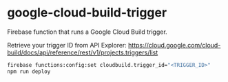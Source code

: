 # google-cloud-build-trigger
Firebase function that runs a Google Cloud Build trigger.

Retrieve your trigger ID from API Explorer:
https://cloud.google.com/cloud-build/docs/api/reference/rest/v1/projects.triggers/list

```bash
firebase functions:config:set cloudbuild.trigger_id="<TRIGGER_ID>"
npm run deploy
```
